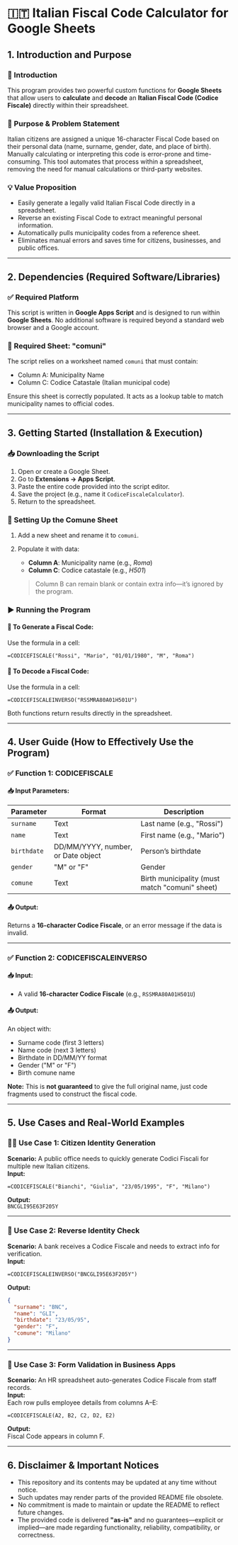 # 🇮🇹 Italian Fiscal Code Calculator for Google Sheets

## 1. Introduction and Purpose

### 📌 Introduction  
This program provides two powerful custom functions for **Google Sheets** that allow users to **calculate** and **decode** an **Italian Fiscal Code (Codice Fiscale)** directly within their spreadsheet.

### 🎯 Purpose & Problem Statement  
Italian citizens are assigned a unique 16-character Fiscal Code based on their personal data (name, surname, gender, date, and place of birth). Manually calculating or interpreting this code is error-prone and time-consuming. This tool automates that process within a spreadsheet, removing the need for manual calculations or third-party websites.

### 💡 Value Proposition  
- Easily generate a legally valid Italian Fiscal Code directly in a spreadsheet.  
- Reverse an existing Fiscal Code to extract meaningful personal information.  
- Automatically pulls municipality codes from a reference sheet.  
- Eliminates manual errors and saves time for citizens, businesses, and public offices.

---

## 2. Dependencies (Required Software/Libraries)

### ✅ Required Platform
This script is written in **Google Apps Script** and is designed to run within **Google Sheets**. No additional software is required beyond a standard web browser and a Google account.

### 📄 Required Sheet: "comuni"
The script relies on a worksheet named `comuni` that must contain:
- Column A: Municipality Name  
- Column C: Codice Catastale (Italian municipal code)  

Ensure this sheet is correctly populated. It acts as a lookup table to match municipality names to official codes.

---

## 3. Getting Started (Installation & Execution)

### 📥 Downloading the Script

1. Open or create a Google Sheet.
2. Go to **Extensions → Apps Script**.
3. Paste the entire code provided into the script editor.
4. Save the project (e.g., name it `CodiceFiscaleCalculator`).
5. Return to the spreadsheet.

### 📂 Setting Up the Comune Sheet
1. Add a new sheet and rename it to `comuni`.
2. Populate it with data:  
   - **Column A**: Municipality name (e.g., *Roma*)  
   - **Column C**: Codice catastale (e.g., *H501*)  

   > Column B can remain blank or contain extra info—it’s ignored by the program.

### ▶️ Running the Program

#### 🧮 To Generate a Fiscal Code:
Use the formula in a cell:
```
=CODICEFISCALE("Rossi", "Mario", "01/01/1980", "M", "Roma")
```

#### 🔁 To Decode a Fiscal Code:
Use the formula in a cell:
```
=CODICEFISCALEINVERSO("RSSMRA80A01H501U")
```

Both functions return results directly in the spreadsheet.

---

## 4. User Guide (How to Effectively Use the Program)

### ✅ Function 1: CODICEFISCALE

#### 📥 Input Parameters:
| Parameter   | Format       | Description                            |
|-------------|--------------|----------------------------------------|
| `surname`   | Text         | Last name (e.g., "Rossi")              |
| `name`      | Text         | First name (e.g., "Mario")             |
| `birthdate` | DD/MM/YYYY, number, or Date object | Person’s birthdate |
| `gender`    | "M" or "F"   | Gender                                  |
| `comune`    | Text         | Birth municipality (must match "comuni" sheet) |

#### 📤 Output:
Returns a **16-character Codice Fiscale**, or an error message if the data is invalid.

---

### ✅ Function 2: CODICEFISCALEINVERSO

#### 📥 Input:
- A valid **16-character Codice Fiscale** (e.g., `RSSMRA80A01H501U`)

#### 📤 Output:
An object with:
- Surname code (first 3 letters)
- Name code (next 3 letters)
- Birthdate in DD/MM/YY format
- Gender ("M" or "F")
- Birth comune name

**Note:** This is **not guaranteed** to give the full original name, just code fragments used to construct the fiscal code.

---

## 5. Use Cases and Real-World Examples

### 🧑‍⚖️ Use Case 1: Citizen Identity Generation  
**Scenario:** A public office needs to quickly generate Codici Fiscali for multiple new Italian citizens.  
**Input:**  
```excel
=CODICEFISCALE("Bianchi", "Giulia", "23/05/1995", "F", "Milano")
```  
**Output:**  
`BNCGLI95E63F205Y`  

---

### 🏢 Use Case 2: Reverse Identity Check  
**Scenario:** A bank receives a Codice Fiscale and needs to extract info for verification.  
**Input:**  
```excel
=CODICEFISCALEINVERSO("BNCGLI95E63F205Y")
```  
**Output:**  
```json
{
  "surname": "BNC",
  "name": "GLI",
  "birthdate": "23/05/95",
  "gender": "F",
  "comune": "Milano"
}
```

---

### 🧾 Use Case 3: Form Validation in Business Apps  
**Scenario:** An HR spreadsheet auto-generates Codice Fiscale from staff records.  
**Input:**  
Each row pulls employee details from columns A–E:  
```excel
=CODICEFISCALE(A2, B2, C2, D2, E2)
```  
**Output:**  
Fiscal Code appears in column F.

---

## 6. Disclaimer & Important Notices

- This repository and its contents may be updated at any time without notice.
- Such updates may render parts of the provided README file obsolete.
- No commitment is made to maintain or update the README to reflect future changes.
- The provided code is delivered **"as-is"** and no guarantees—explicit or implied—are made regarding functionality, reliability, compatibility, or correctness.
